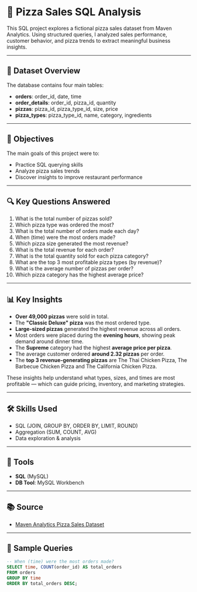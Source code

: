 # 🍕 Pizza Sales SQL Analysis

This SQL project explores a fictional pizza sales dataset from Maven Analytics. Using structured queries, I analyzed sales performance, customer behavior, and pizza trends to extract meaningful business insights.

---

## 📁 Dataset Overview

The database contains four main tables:

- **orders**: order_id, date, time  
- **order_details**: order_id, pizza_id, quantity  
- **pizzas**: pizza_id, pizza_type_id, size, price  
- **pizza_types**: pizza_type_id, name, category, ingredients  

---

## 🎯 Objectives

The main goals of this project were to:

- Practice SQL querying skills  
- Analyze pizza sales trends  
- Discover insights to improve restaurant performance  

---

## 🔍 Key Questions Answered

1. What is the total number of pizzas sold?
2. Which pizza type was ordered the most?
3. What is the total number of orders made each day?
4. When (time) were the most orders made?
5. Which pizza size generated the most revenue?
6. What is the total revenue for each order?
7. What is the total quantity sold for each pizza category?
8. What are the top 3 most profitable pizza types (by revenue)?
9. What is the average number of pizzas per order?
10. Which pizza category has the highest average price?

---

## 📊 Key Insights

- **Over 49,000 pizzas** were sold in total.
- The **"Classic Deluxe" pizza** was the most ordered type.
- **Large-sized pizzas** generated the highest revenue across all orders.
- Most orders were placed during the **evening hours**, showing peak demand around dinner time.
- The **Supreme** category had the highest **average price per pizza**.
- The average customer ordered **around 2.32 pizzas** per order.
- The **top 3 revenue-generating pizzas** are The Thai Chicken Pizza, The Barbecue Chicken Pizza and The California Chicken Pizza.

These insights help understand what types, sizes, and times are most profitable — which can guide pricing, inventory, and marketing strategies.

---

## 🛠️ Skills Used

- SQL (JOIN, GROUP BY, ORDER BY, LIMIT, ROUND)
- Aggregation (SUM, COUNT, AVG)
- Data exploration & analysis

---

## 📌 Tools

- **SQL** (MySQL)
- **DB Tool**: MySQL Workbench

---

## 📚 Source

- [Maven Analytics Pizza Sales Dataset](https://www.mavenanalytics.io/data-playground)

---

## 📌 Sample Queries

```sql
-- When (time) were the most orders made?
SELECT time, COUNT(order_id) AS total_orders
FROM orders
GROUP BY time
ORDER BY total_orders DESC;



